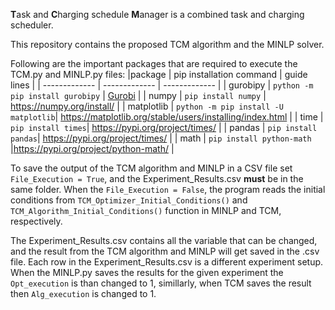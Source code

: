 **T**ask and **C**harging schedule **M**anager is a combined task and charging scheduler.

This repository contains the proposed TCM algorithm and the MINLP solver. 


Following are the important packages that are required to execute the TCM.py and MINLP.py files:
|package | pip installation command | guide lines |
| ------------- | ------------- | ------------- |
| gurobipy | `python -m pip install gurobipy`   | [Gurobi](https://www.gurobi.com/documentation/9.5/quickstart_linux/cs_using_pip_to_install_gr.html) |
| numpy  | `pip install numpy`  | https://numpy.org/install/  |
| matplotlib | `python -m pip install -U matplotlib`| https://matplotlib.org/stable/users/installing/index.html |
| time | `pip install times`| https://pypi.org/project/times/ |
| pandas | `pip install pandas`| https://pypi.org/project/times/ |
| math | `pip install python-math` |https://pypi.org/project/python-math/ |


To save the output of the TCM algorithm and MINLP in a CSV file set `File_Execution = True`, and the Experiment_Results.csv **must** be in the same folder. When the `File_Execution = False`, the program reads the initial conditions from `TCM_Optimizer_Initial_Conditions()` and `TCM_Algorithm_Initial_Conditions()` function in MINLP and TCM, respectively. 

The Experiment_Results.csv contains all the variable that can be changed, and the result from the TCM algorithm and MINLP will get saved in the .csv file. Each row in the Experiment_Results.csv is a different experiment setup. When the MINLP.py saves the results for the given experiment the `Opt_execution` is than changed to 1, simillarly, when TCM saves the result then `Alg_execution` is changed to 1.
